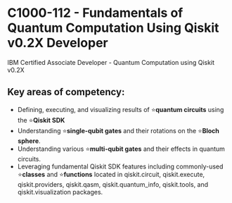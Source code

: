 # C1000-112 - Fundamentals of Quantum Computation Using Qiskit v0.2X Developer
IBM Certified Associate Developer - Quantum Computation using Qiskit v0.2X
## Key areas of competency:
- Defining, executing, and visualizing results of :star:**quantum circuits** using the :star:**Qiskit SDK**
- Understanding :star:**single-qubit gates** and their rotations on the :star:**Bloch sphere**.
- Understanding various :star:**multi-qubit gates** and their effects in quantum circuits.
- Leveraging fundamental Qiskit SDK features including commonly-used :star:**classes** and :star:**functions** located in qiskit.circuit, qiskit.execute, qiskit.providers, qiskit.qasm, qiskit.quantum_info, qiskit.tools, and qiskit.visualization packages.
